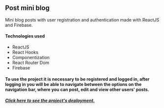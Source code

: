 <h2>Post mini blog</h2>

<p>Mini blog posts with user registration and authentication made with ReactJS and Firebase.</p>

<h4>Technologies used</h4>
<ul>
  <li>ReactJS</li>
  <li>React Hooks</li>
  <li>Componentization</li>
  <li>React Router Dom</li>
  <li>Firebase</li>
</ul>

<h4>To use the project it is necessary to be registered and logged in, after logging in you will be able to navigate between the options on the navigation bar, where you can post, edit and view other users' posts.</h4>

<h5><a href="https://igormarques.me/miniblog/" target="_blank">Click here to see the project's deployment.</a></h5>
